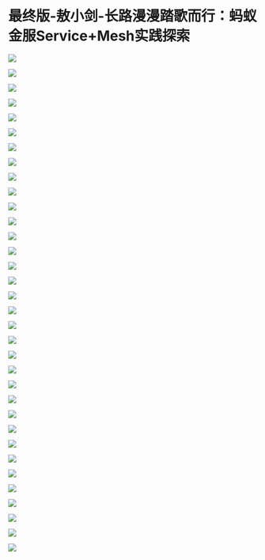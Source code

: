 # 最终版-敖小剑-长路漫漫踏歌而行：蚂蚁金服Service+Mesh实践探索

![](images\094313543zgdUFf\201905130943_4.png)

![](images\094313543zgdUFf\201905130943_5.png)

![](images\094313543zgdUFf\201905130943_6.png)

![](images\094313543zgdUFf\201905130943_7.png)

![](images\094313543zgdUFf\201905130943_8.png)

![](images\094313543zgdUFf\201905130943_9.png)

![](images\094313543zgdUFf\201905130943_10.png)

![](images\094313543zgdUFf\201905130943_11.png)

![](images\094313543zgdUFf\201905130943_12.png)

![](images\094313543zgdUFf\201905130943_13.png)

![](images\094313543zgdUFf\201905130943_14.png)

![](images\094313543zgdUFf\201905130943_15.png)

![](images\094313543zgdUFf\201905130943_16.png)

![](images\094313543zgdUFf\201905130943_17.png)

![](images\094313543zgdUFf\201905130943_18.png)

![](images\094313543zgdUFf\201905130943_19.png)

![](images\094313543zgdUFf\201905130943_20.png)

![](images\094313543zgdUFf\201905130943_21.png)

![](images\094313543zgdUFf\201905130943_22.png)

![](images\094313543zgdUFf\201905130943_23.png)

![](images\094313543zgdUFf\201905130943_24.png)

![](images\094313543zgdUFf\201905130943_25.png)

![](images\094313543zgdUFf\201905130943_26.png)

![](images\094313543zgdUFf\201905130943_27.png)

![](images\094313543zgdUFf\201905130943_28.png)

![](images\094313543zgdUFf\201905130943_29.png)

![](images\094313543zgdUFf\201905130943_30.png)

![](images\094313543zgdUFf\201905130943_31.png)

![](images\094313543zgdUFf\201905130943_32.png)

![](images\094313543zgdUFf\201905130943_33.png)

![](images\094313543zgdUFf\201905130943_34.png)

![](images\094313543zgdUFf\201905130943_35.png)

![](images\094313543zgdUFf\201905130943_36.png)

![](images\094313543zgdUFf\201905130943_37.png)

